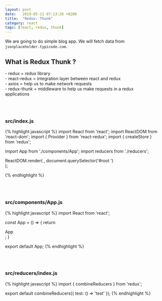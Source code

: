 ```yaml
---
layout: post
date:   2019-05-11 07:13:26 +0200
title:  "Redux: Thunk"
category: react
tags: [react, redux, thunk]
---
```


We are going to do simple blog app. We will fetch data from `jsonplaceholder.typicode.com`.

<h2>What is Redux Thunk ? </h2>
- redux = redux library <br />
- react-redux = integration layer between react and redux <br />
- axios = help us to make network requests <br />
- redux-thunk = middleware to help us make requests in a redux applications <br />

<br /><br />
<h3>src/index.js</h3>
{% highlight javascript %}
import React from 'react';
import ReactDOM from 'react-dom';
import { Provider } from 'react-redux';
import { createStore } from 'redux';

import App from './components/App';
import reducers from './reducers';

ReactDOM.render(
  <Provider store={createStore(reducers)}>
  	<App />
  </Provider>,
  document.querySelector('#root	')	
);

{% endhighlight %}



<br /><br />
<h3>src/components/App.js</h3>
{% highlight javascript %}
import React from 'react';

const App = () => {
	return <div className="ui container">App</div>;
}

export default App;
{% endhighlight %}


<br /><br />
<h3>src/reducers/index.js</h3>
{% highlight javascript %}
import { combineReducers } from 'redux';


export default combineReducers({
	test: () => 'test'
});
{% endhighlight %}